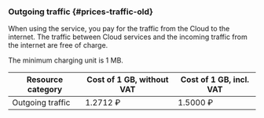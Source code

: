### Outgoing traffic {#prices-traffic-old}

When using the service, you pay for the traffic from the Cloud to the internet. The traffic between Cloud services and the incoming traffic from the internet are free of charge.

The minimum charging unit is 1 MB.

| Resource category | Cost of 1 GB, without VAT | Cost of 1 GB, incl. VAT |
| ----- | ----- | ----- |
| Outgoing traffic | 1.2712 ₽| 1.5000 ₽

